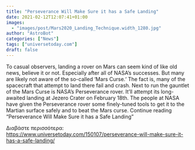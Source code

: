 ```yaml
---
title: "Perseverance Will Make Sure it has a Safe Landing"
date: 2021-02-12T12:07:41+01:00
images:
  - "images/post/Mars2020_Landing_Technique.width_1280.jpg"
author: "AstroBot"
categories: ["News"]
tags: ["universetoday.com"]
draft: false
---
```


To casual observers, landing a rover on Mars can seem kind of like old news, believe it or not. Especially after all of NASA’s successes. But many are likely not aware of the so-called ‘Mars Curse.‘ The fact is, many of the spacecraft that attempt to land there fail and crash. Next to run the gauntlet of the Mars Curse is NASA’s Perseverance rover. It’ll attempt its long-awaited landing at Jezero Crater on February 18th. The people at NASA have given the Perseverance rover some finely-tuned tools to get it to the Martian surface safely and to beat the Mars curse.  Continue reading “Perseverance Will Make Sure it has a Safe Landing” 

Διαβάστε περισσότερα: https://www.universetoday.com/150107/perseverance-will-make-sure-it-has-a-safe-landing/
